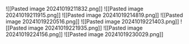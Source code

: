 ![[Pasted image 20241019211832.png]]
![[Pasted image 20241019211915.png]]
![[Pasted image 20241019214819.png]]
![[Pasted image 20241019220516.png]]
![[Pasted image 20241019221403.png]]
![[Pasted image 20241019221935.png]]
![[Pasted image 20241019224156.png]]
![[Pasted image 20241019230029.png]]